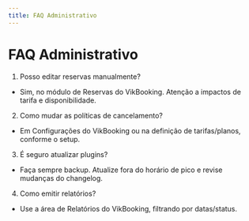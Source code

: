 ```yaml
---
title: FAQ Administrativo
---
```


# FAQ Administrativo

1) Posso editar reservas manualmente?
- Sim, no módulo de Reservas do VikBooking. Atenção a impactos de tarifa e disponibilidade.

2) Como mudar as políticas de cancelamento?
- Em Configurações do VikBooking ou na definição de tarifas/planos, conforme o setup.

3) É seguro atualizar plugins?
- Faça sempre backup. Atualize fora do horário de pico e revise mudanças do changelog.

4) Como emitir relatórios?
- Use a área de Relatórios do VikBooking, filtrando por datas/status.
